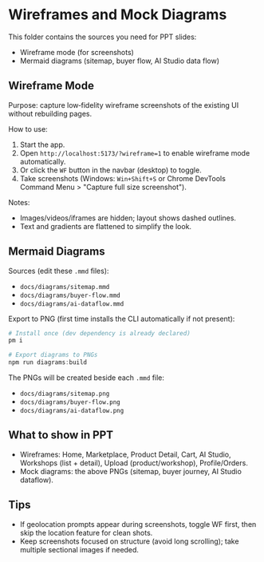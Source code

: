 # Wireframes and Mock Diagrams

This folder contains the sources you need for PPT slides:

- Wireframe mode (for screenshots)
- Mermaid diagrams (sitemap, buyer flow, AI Studio data flow)

## Wireframe Mode

Purpose: capture low‑fidelity wireframe screenshots of the existing UI without rebuilding pages.

How to use:
1. Start the app.
2. Open `http://localhost:5173/?wireframe=1` to enable wireframe mode automatically.
3. Or click the `WF` button in the navbar (desktop) to toggle.
4. Take screenshots (Windows: `Win+Shift+S` or Chrome DevTools Command Menu > "Capture full size screenshot").

Notes:
- Images/videos/iframes are hidden; layout shows dashed outlines.
- Text and gradients are flattened to simplify the look.

## Mermaid Diagrams

Sources (edit these `.mmd` files):
- `docs/diagrams/sitemap.mmd`
- `docs/diagrams/buyer-flow.mmd`
- `docs/diagrams/ai-dataflow.mmd`

Export to PNG (first time installs the CLI automatically if not present):

```powershell
# Install once (dev dependency is already declared)
pm i

# Export diagrams to PNGs
npm run diagrams:build
```

The PNGs will be created beside each `.mmd` file:
- `docs/diagrams/sitemap.png`
- `docs/diagrams/buyer-flow.png`
- `docs/diagrams/ai-dataflow.png`

## What to show in PPT
- Wireframes: Home, Marketplace, Product Detail, Cart, AI Studio, Workshops (list + detail), Upload (product/workshop), Profile/Orders.
- Mock diagrams: the above PNGs (sitemap, buyer journey, AI Studio dataflow).

## Tips
- If geolocation prompts appear during screenshots, toggle WF first, then skip the location feature for clean shots.
- Keep screenshots focused on structure (avoid long scrolling); take multiple sectional images if needed.
